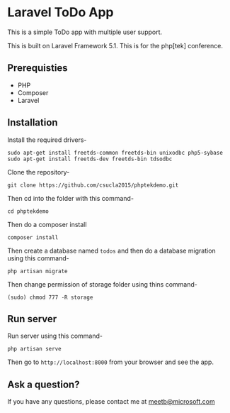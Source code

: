 # Laravel ToDo App

This is a simple ToDo app with multiple user support.

This is built on Laravel Framework 5.1. This is for the php[tek] conference. 

## Prerequisties
- PHP
- Composer
- Laravel


## Installation

Install the required drivers-
```
sudo apt-get install freetds-common freetds-bin unixodbc php5-sybase
sudo apt-get install freetds-dev freetds-bin tdsodbc
```

Clone the repository-
```
git clone https://github.com/csucla2015/phptekdemo.git
```

Then cd into the folder with this command-
```
cd phptekdemo
```

Then do a composer install
```
composer install
```


Then create a database named `todos` and then do a database migration using this command-
```
php artisan migrate
```

Then change permission of storage folder using thins command-
```
(sudo) chmod 777 -R storage
```


## Run server

Run server using this command-
```
php artisan serve
```

Then go to `http://localhost:8000` from your browser and see the app.

## Ask a question?

If you have any questions, please contact me at meetb@microsoft.com
